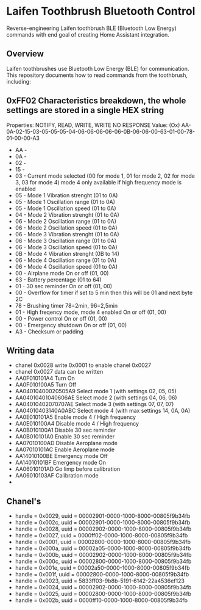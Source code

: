 # Laifen Toothbrush Bluetooth Control
Reverse-engineering Laifen toothbrush BLE (Bluetooth Low Energy) commands with end goal of creating Home Assistant integration.

## Overview
Laifen toothbrushes use Bluetooth Low Energy (BLE) for communication. This repository documents how to read commands from the toothbrush, including:

## 0xFF02 Characteristics breakdown, the whole settings are stored in a single HEX string
Properties: NOTIFY, READ, WRITE, WRITE NO RESPONSE Value: (Ox) AA-0A-02-15-03-05-05-05-04-06-06-06-06-06-0B-06-06-00-63-01-00-78-01-00-00-A3

- AA - 
- 0A - 
- 02 - 
- 15 - 
- 03 - Current mode selected (00 for mode 1, 01 for mode 2, 02 for mode 3, 03 for mode 4) mode 4 only available if high frequency mode is enabled
- 05 - Mode 1 Vibration strenght (01 to 0A)
- 05 - Mode 1 Oscillation range (01 to 0A)
- 05 - Mode 1 Oscillation speed (01 to 0A)
- 04 - Mode 2 Vibration strenght (01 to 0A)
- 06 - Mode 2 Oscillation range (01 to 0A)
- 06 - Mode 2 Oscillation speed (01 to 0A)
- 06 - Mode 3 Vibration strenght (01 to 0A)
- 06 - Mode 3 Oscillation range (01 to 0A)
- 06 - Mode 3 Oscillation speed (01 to 0A)
- 0B - Mode 4 Vibration strenght (0B to 14)
- 06 - Mode 4 Oscillation range (01 to 0A)
- 06 - Mode 4 Oscillation speed (01 to 0A)
- 00 - Airplane mode On or off (01, 00)
- 63 - Battery percentage (01 to 64)
- 01 - 30 sec reminder On or off (01, 00)
- 00 - Overflow for timer if set to 5 min then this will be 01 and next byte 2C
- 78 - Brushing timer 78=2min, 96=2,5min
- 01 - High freqency mode, mode 4 enabled On or off (01, 00)
- 00 - Power control On or off (01, 00)
- 00 - Emergency shutdown On or off (01, 00)
- A3 - Checksum or padding

## Writing data
- chanel 0x0028 write 0x0001 to enable chanel 0x0027
- chanel 0x0027 data can be written
- AA0F010101A4 Turn On
- AA0F010100A5 Turn Off
- AA04010400020505A9 Select mode 1 (with settings 02, 05, 05)
- AA04010401040606AE Select mode 2 (with settings 04, 06, 06)
- AA04010402070707AE Select mode 3 (with settings 07, 07, 07)
- AA04010403140A0ABC Select mode 4 (with max settings 14, 0A, 0A)
- AA0E010101A5 Enable mode 4 / High frequency
- AA0E010100A4 Disable mode 4 / High frequency
- AA0B010100A1 Disable 30 sec reminder
- AA0B010101A0 Enable 30 sec reminder
- AA07010100AD Disable Aeroplane mode
- AA07010101AC Enable Aeroplane mode
- AA14010100BE Emergency mode Off
- AA14010101BF Emergency mode On
- AA06010101AD Go limp before calibration
- AA06010103AF Calibration mode
- 

## Chanel's
- handle = 0x0029, uuid = 00002901-0000-1000-8000-00805f9b34fb
- handle = 0x002c, uuid = 00002901-0000-1000-8000-00805f9b34fb
- handle = 0x0028, uuid = 00002902-0000-1000-8000-00805f9b34fb
- handle = 0x0027, uuid = 0000ff02-0000-1000-8000-00805f9b34fb
- handle = 0x0001, uuid = 00002800-0000-1000-8000-00805f9b34fb
- handle = 0x000a, uuid = 00002a05-0000-1000-8000-00805f9b34fb
- handle = 0x000b, uuid = 00002902-0000-1000-8000-00805f9b34fb
- handle = 0x000c, uuid = 00002800-0000-1000-8000-00805f9b34fb
- handle = 0x001e, uuid = 00002a50-0000-1000-8000-00805f9b34fb
- handle = 0x001f, uuid = 00002800-0000-1000-8000-00805f9b34fb
- handle = 0x0023, uuid = 5833ff03-9b8b-5191-6142-22a4536ef123
- handle = 0x0024, uuid = 00002902-0000-1000-8000-00805f9b34fb
- handle = 0x0025, uuid = 00002800-0000-1000-8000-00805f9b34fb
- handle = 0x002b, uuid = 0000ff10-0000-1000-8000-00805f9b34fb


